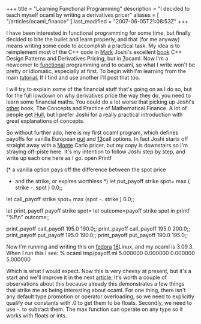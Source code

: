 +++
title = "Learning Functional Programming"
description = "I decided to teach myself ocaml by writing a derivatives pricer"
aliases = [ "/articles/ocaml_finance" ]
last_modified = "2007-06-05T21:08:53Z"
+++


I have been interested in functional programming for some time, but
finally decided to bite the bullet and learn properly, and that (for me
anyway) means writing some code to accomplish a practical task. My idea
is to reimplement most of the C++ code in [Mark][5] Joshi's excellent
[book][6] C++ Design Patterns and Derivatives Pricing, but in [7]ocaml.
Now I'm a newcomer to [functional][8] programming and to ocaml, so what I
write won't be pretty or idiomatic, especially at first. To begin with
I'm learning from the main [tutorial.][9] If I find and use another I'll
post that too.

I will try to explain some of the financial stuff that's going on as I
do so, but for the full lowdown on why derivatives price the way they
do, you need to learn some financial maths. You could do a lot worse
that picking up Joshi's [other][10] book, The Concepts and Practice of
Mathematical Finance. A lot of people get [Hull,][11] but I prefer Joshi
for a really practical introduction with great explanations of
concepts.

So without further ado, here is my first ocaml program, which defines
payoffs for vanilla European [put][12] and [13]call options. In fact
Joshi starts off straight away with a [Monte][14] Carlo pricer, but my
copy is downstairs so I'm straying off-piste here. It's my intention to
follow Joshi step by step, and write up each one here as I go.
open Printf

(* a vanilla option pays off the difference between the spot price
* and the strike, or expires worthless *)
let put_payoff strike spot=
max ( strike -. spot ) 0.0;;

let call_payoff strike spot=
max (spot -. strike ) 0.0;;

let print_payoff payoff strike spot=
let outcome=payoff strike spot in
printf "%f\n" outcome;;

print_payoff call_payoff 195.0 190.0;;
print_payoff call_payoff 195.0 200.0;;
print_payoff put_payoff 195.0 190.0;;
print_payoff put_payoff 190.0 195.0;;

Now I'm running and writing this on [fedora][15] [16]Linux, and my ocaml
is 3.09.3. When I run this I see:
% ocaml tmp/payoff.ml
5.000000
0.000000
0.000000
5.000000

Which is what I would expect. Now this is very cheesy at present, but
it's a start and we'll improve it in the next [article.][17] It's worth a
couple of observations about this because already this demonstrates a
few things that strike me as being interesting about ocaml. For one
thing, there isn't any default type promotion or operator overloading,
so we need to explicitly qualify our constants with .0 to get them to
be floats. Secondly, we need to use -. to subtract them. The max
function can operate on any type so it works with floats or ints.

[1]: http://www.uncarved.com/articles/ocaml_finance
[2]: http://www.uncarved.com/
[3]: http://www.uncarved.com/articles/contact
[4]: http://www.uncarved.com/login/
[5]: http://www.markjoshi.com/
[6]: http://www.markjoshi.com/design/index.htm
[7]: http://caml.inria.fr/ocaml/index.en.html
[8]: http://en.wikipedia.org/wiki/Functional_programming
[9]: http://www.ocaml-tutorial.org/
[10]: http://www.markjoshi.com/concepts/index.htm
[11]: http://www.amazon.com/Options-Futures-Other-Derivatives-6th/dp/0131499084/ref=pd_bbs_2/104-9802601-8884745?ie=UTF8&amp;s=books&amp;qid=1181022494&amp;sr=1-2
[12]: http://en.wikipedia.org/wiki/Put_option
[13]: http://en.wikipedia.org/wiki/Call_option
[14]: http://en.wikipedia.org/wiki/Monte_Carlo_method
[15]: http://fedoraproject.org/wiki/
[16]: http://www.linux.org/
[17]: http://www.uncarved.com/blog/ocaml_deriv_1.mrk
[18]: http://www.uncarved.com/tags/computers
[19]: mailto:sean@uncarved.com
[20]: http://creativecommons.org/licenses/by-sa/4.0/
